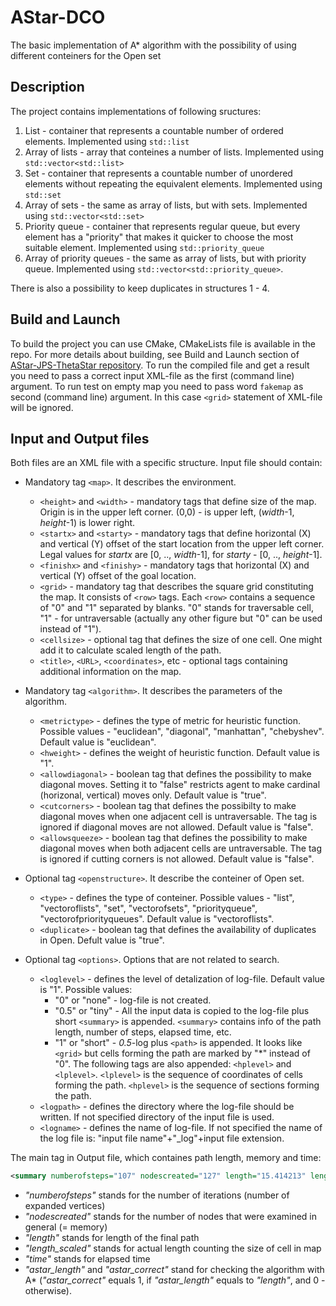 # AStar-DCO

The basic implementation of A* algorithm with the possibility of using different conteiners for the Open set

## Description

The project contains implementations of following sructures:

1. List - container that represents a countable number of ordered elements. Implemented using `std::list`
2. Array of lists - array that conteines a number of lists. Implemented using `std::vector<std::list>`
3. Set - container that represents a countable number of unordered elements without repeating the equivalent elements. Implemented using `std::set`
4. Array of sets - the same as array of lists, but with sets. Implemented using `std::vector<std::set>`
5. Priority queue - container that represents regular queue, but every element has a "priority" that makes it quicker to choose the most suitable element. Implemented using `std::priority_queue`
6. Array of priority queues - the same as array of lists, but with priority queue. Implemented using `std::vector<std::priority_queue>`.

There is also a possibility to keep duplicates in structures 1 - 4.

## Build and Launch

To build the project you can use CMake, CMakeLists file is available in the repo. For more details about building, see Build and Launch section of [AStar-JPS-ThetaStar repository](https://github.com/PathPlanning/AStar-JPS-ThetaStar). To run the compiled file and get a result you need to pass a correct input XML-file as the first (command line) argument. To run test on empty map you need to pass word `fakemap` as second (command line) argument. In this case `<grid>` statement of XML-file will be ignored.

## Input and Output files

Both files are an XML file with a specific structure. 
Input file should contain:

* Mandatory tag `<map>`. It describes the environment.
    * `<height>` and `<width>` - mandatory tags that define size of the map. Origin is in the upper left corner. (0,0) - is upper left, (*width*-1, *height*-1) is lower right.
    * `<startx>` and `<starty>` - mandatory tags that define horizontal (X) and vertical (Y) offset of the start location from the upper left corner. Legal values for *startx* are [0, .., *width*-1], for *starty* - [0, .., *height*-1].
    * `<finishx>` and `<finishy>` - mandatory tags that horizontal (X) and vertical (Y) offset of the goal location.
    * `<grid>` - mandatory tag that describes the square grid constituting the map. It consists of `<row>` tags. Each `<row>` contains a sequence of "0" and "1" separated by blanks. "0" stands for traversable cell, "1" - for untraversable (actually any other figure but "0" can be used instead of "1").
    * `<cellsize>` - optional tag that defines the size of one cell. One might add it to calculate scaled length of the path.
    * `<title>`, `<URL>`, `<coordinates>`, etc - optional tags containing additional information on the map.

* Mandatory tag `<algorithm>`. It describes the parameters of the algorithm.

    * `<metrictype>` - defines the type of metric for heuristic function. Possible values - "euclidean", "diagonal", "manhattan", "chebyshev". Default value is "euclidean".
    * `<hweight>` - defines the weight of heuristic function. Default value is "1".
    * `<allowdiagonal>` - boolean tag that defines the possibility to make diagonal moves. Setting it to "false" restricts agent to make cardinal (horizonal, vertical) moves only. Default value is "true".
    * `<cutcorners>` - boolean tag that defines the possibilty to make diagonal moves when one adjacent cell is untraversable. The tag is ignored if diagonal moves are not allowed. Default value is "false".
    * `<allowsqueeze>` - boolean tag that defines the possibility to make diagonal moves when both adjacent cells are untraversable. The tag is ignored if cutting corners is not allowed. Default value is "false".
* Optional tag `<openstructure>`. It describe the conteiner of Open set.
    * `<type>` -  defines the type of conteiner. Possible values - "list", "vectoroflists", "set",  "vectorofsets", "priorityqueue", "vectorofpriorityqueues". Default value is "vectoroflists".
    * `<duplicate>` - boolean tag that defines the availability of duplicates in Open. Defult value is "true".
* Optional tag `<options>`. Options that are not related to search.

    * `<loglevel>` - defines the level of detalization of log-file. Default value is "1". Possible values:
        - "0" or "none" - log-file is not created.
        - "0.5" or "tiny" - All the input data is copied to the log-file plus short `<summary>` is appended. `<summary>` contains info of the path length, number of steps, elapsed time, etc.
        - "1" or "short" - *0.5*-log plus `<path>` is appended. It looks like `<grid>` but cells forming the path are marked by "\*" instead of "0". The following tags are also appended: `<hplevel>` and `<lplevel>`. `<lplevel>` is the sequence of coordinates of cells forming the path. `<hplevel>` is the sequence of sections forming the path.
    * `<logpath>` - defines the directory where the log-file should be written. If not specified directory of the input file is used. 
    * `<logname>` - defines the name of log-file. If not specified the name of the log file is: "input file name"+"_log"+input file extension.

The main tag in Output file, which containes path length, memory and time:

```xml
<summary numberofsteps="107" nodescreated="127" length="15.414213" length_scaled="41.618375587463383" time="0.000512" astar_length="15.414213" astar_correct="1"/>
```

* _"numberofsteps"_ stands for the number of iterations (number of expanded vertices)
* _"nodescreated"_  stands for the number of nodes that were examined in general (= memory)
* _"length"_ stands for length of the final path
* _"length_scaled"_ stands for actual length counting the size of cell in map
* _"time"_ stands for elapsed time
* _"astar_length"_ and _"astar_correct"_ stand for checking the algorithm with A\* (_"astar_correct"_ equals 1, if _"astar_length"_ equals to _"length"_, and 0 - otherwise).
